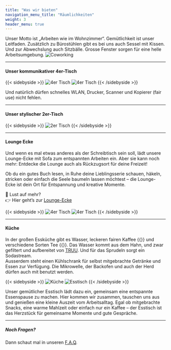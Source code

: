 ```yaml
---
title: "Was wir bieten"
navigation_menu_title: "Räumlichkeiten"
weight: 3
header_menu: true
---
```


Unser Motto ist „Arbeiten wie im Wohnzimmer“. Gemütlichkeit ist unser Leitfaden.
Zusätzlich zu Bürostühlen gibt es bei uns auch Sessel mit Kissen.
Und zur Abwechslung auch Sitzbälle.
Grosse Fenster sorgen für eine helle Arbeitsumgebung.
![Coworking](images/space/ost-seite.jpeg)

---
#### Unser kommunikativer 4er-Tisch

{{< sidebyside >}}
<img src="/images/space/4er-tisch.jpeg" alt="4er Tisch">
<img src="/images/space/4er-tisch-2.jpeg" alt="4er Tisch">
{{< /sidebyside >}}

Und natürlich dürfen schnelles WLAN, Drucker, Scanner und Kopierer (fair use) nicht fehlen.

---

#### Unser stylischer 2er-Tisch
{{< sidebyside >}}
<img src="/images/space/2er-tisch.jpeg" alt="2er Tisch">
{{< /sidebyside >}}


---
#### Lounge Ecke
Und wenn es mal etwas anderes als der Schreibtisch sein soll, lädt unsere Lounge-Ecke mit Sofa zum entspannten Arbeiten ein. Aber sie kann noch mehr: Entdecke die Lounge auch als Rückzugsort für deine Freizeit!

Ob du ein gutes Buch lesen, in Ruhe deine Lieblingsserie schauen, häkeln, stricken oder einfach die Seele baumeln lassen möchtest – die Lounge-Ecke ist dein Ort für Entspannung und kreative Momente.

📍 Lust auf mehr?  
👉 Hier geht’s zur [Lounge-Ecke](/lounge-ecke/ "Lounge Ecke")


{{< sidebyside >}}
<img src="/images/space/lounge.jpeg" alt="4er Tisch">
<img src="/images/space/lounge-blick.jpeg" alt="4er Tisch">
{{< /sidebyside >}}


---
#### Küche 
In der großen Essküche gibt es Wasser, leckeren fairen Kaffee {{<icon class="fa fa-coffee">}} und verschiedene Sorten Tee  {{<icon class="fa fa-gitea">}}.
Das Wasser kommt aus dem Hahn, und zwar gefiltert und aufbereitet von [TRUU](https://www.truu.com/truu-water/produkte/ "TRUU"). 
Und für das Sprudeln sorgt ein Sodastream.  
Ausserdem steht einen Kühlschrank für selbst mitgebrachte Getränke und Essen zur Verfügung. 
Die Mikrowelle, der Backofen und auch der Herd dürfen auch mit benutzt werden. 


{{< sidebyside >}}
<img src="/images/space/kueche.jpg" alt="Küche">
<img src="/images/space/esstisch.jpg" alt="Esstisch">
{{< /sidebyside >}}

Unser gemütlicher Esstisch lädt dazu ein, gemeinsam eine entspannte Essenspause zu machen. Hier kommen wir zusammen, tauschen uns aus und genießen eine kleine Auszeit vom Arbeitsalltag. Egal ob mitgebrachte Snacks, eine warme Mahlzeit oder einfach nur ein Kaffee – der Esstisch ist das Herzstück für gemeinsame Momente und gute Gespräche.

--- 

##### Noch Fragen?

Dann schaut mal in unseren [F.A.Q](/faq/ "F.A.Q"). 

